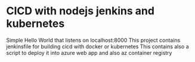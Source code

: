 # CICD with nodejs jenkins and kubernetes

Simple Hello World that listens on localhost:8000
This project contains jenkinsfile for building cicd with docker or kubernetes
This contains also a script to deploy it into azure web app and also az container registry
